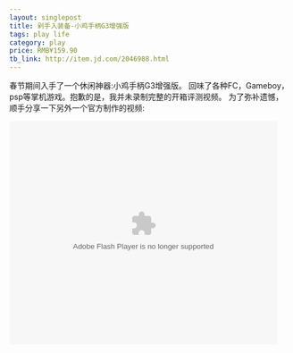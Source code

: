 ```yaml
---
layout: singlepost
title: 剁手入装备-小鸡手柄G3增强版
tags: play life
category: play
price: RMB¥159.90
tb_link: http://item.jd.com/2046988.html
---
```


春节期间入手了一个休闲神器:小鸡手柄G3增强版。
回味了各种FC，Gameboy，psp等掌机游戏。抱歉的是，我并未录制完整的开箱评测视频。
为了弥补遗憾，顺手分享一下另外一个官方制作的视频:

<embed src="http://player.youku.com/player.php/sid/XMTQzOTU2NzQ4MA==/v.swf" allowFullScreen="true" quality="high" width="480" height="400" align="middle" allowScriptAccess="always" type="application/x-shockwave-flash">

<!-- more -->
